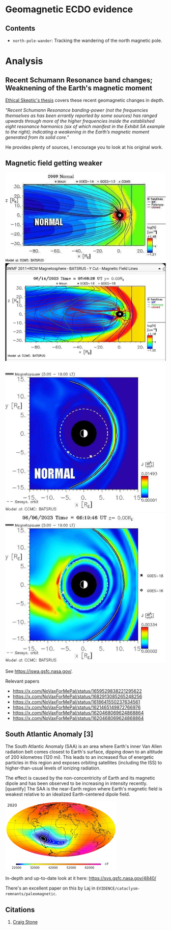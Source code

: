 # Geomagnetic ECDO evidence

## Contents

- `north-pole-wander`: Tracking the wandering of the north magnetic pole.

# Analysis

## Recent Schumann Resonance band changes; Weaknening of the Earth's magnetic moment

[Ethical Skeptic's thesis](https://theethicalskeptic.com/2020/02/16/the-climate-change-alternative-we-ignore-to-our-peril/) covers these recent geomagnetic changes in depth.

*"Recent Schumann Resonance banding-power (not the frequencies themselves as has been errantly reported by some sources) has ranged upwards through more of the higher frequencies inside the established eight resonance harmonics (six of which manifest in the Exhibit 5A example to the right); indicating a weakening in the Earth’s magnetic moment generated from its solid core."*

He provides plenty of sources, I encourage you to look at his original work.

## Magnetic field getting weaker

![x](img/mag1.jpg "")
![x](img/mag2.jpg "")
![x](img/mag3.jpg "")
![x](img/mag4.jpg "")

See https://iswa.gsfc.nasa.gov/.

Relevant papers
- https://x.com/NoVaxForMePal/status/1659529838221295622
- https://x.com/NoVaxForMePal/status/1682913085265248256
- https://x.com/NoVaxForMePal/status/1618641550237634561
- https://x.com/NoVaxForMePal/status/1621465149872766976
- https://x.com/NoVaxForMePal/status/1620468069624868864
- https://x.com/NoVaxForMePal/status/1620468069624868864

## South Atlantic Anomaly [3]

The South Atlantic Anomaly (SAA) is an area where Earth's inner Van Allen radiation belt comes closest to Earth's surface, dipping down to an altitude of 200 kilometres (120 mi). This leads to an increased flux of energetic particles in this region and exposes orbiting satellites (including the ISS) to higher-than-usual levels of ionizing radiation.

The effect is caused by the non-concentricity of Earth and its magnetic dipole and has been observed to be increasing in intensity recently.[quantify] The SAA is the near-Earth region where Earth's magnetic field is weakest relative to an idealized Earth-centered dipole field.

![](img/south-atlantic-anomaly.png)

In-depth and up-to-date look at it here: https://svs.gsfc.nasa.gov/4840/

There's an excellent paper on this by Laj in `EVIDENCE/cataclysm-remnants/paleomagnetic`.

## Citations

1. [Craig Stone](https://nobulart.com)